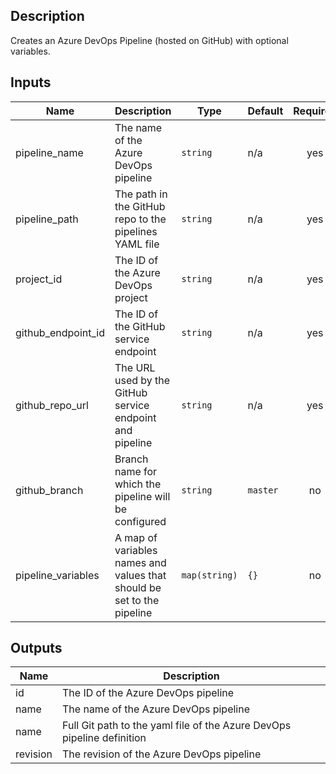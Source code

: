 ## Description

Creates an Azure DevOps Pipeline (hosted on GitHub) with optional variables.

## Inputs

| Name | Description | Type | Default | Required |
|------|-------------|------|---------|:--------:|
| pipeline_name | The name of the Azure DevOps pipeline | `string` | n/a | yes |
| pipeline_path | The path in the GitHub repo to the pipelines YAML file | `string` | n/a | yes |
| project_id | The ID of the Azure DevOps project | `string` | n/a | yes |
| github_endpoint_id | The ID of the GitHub service endpoint | `string` | n/a | yes |
| github_repo_url | The URL used by the GitHub service endpoint and pipeline | `string` | n/a | yes |
| github_branch | Branch name for which the pipeline will be configured | `string` | `master` | no |
| pipeline_variables | A map of variables names and values that should be set to the pipeline | `map(string)` | `{}` | no |

## Outputs

| Name | Description |
|------|-------------|
| id | The ID of the Azure DevOps pipeline |
| name | The name of the Azure DevOps pipeline |
| name | Full Git path to the yaml file of the Azure DevOps pipeline definition |
| revision | The revision of the Azure DevOps pipeline |
